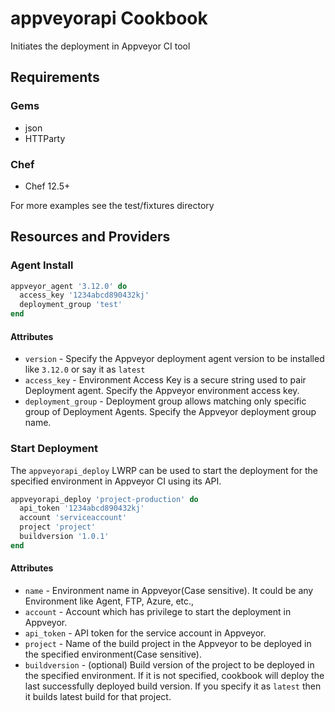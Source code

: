 # appveyorapi Cookbook

Initiates the deployment in Appveyor CI tool

## Requirements
### Gems
- json
- HTTParty

### Chef
- Chef 12.5+

For more examples see the test/fixtures directory

## Resources and Providers
### Agent Install
```ruby
appveyor_agent '3.12.0' do
  access_key '1234abcd890432kj'
  deployment_group 'test'
end
```
#### Attributes
- `version` - Specify the Appveyor deployment agent version to be installed like `3.12.0` or say it as `latest`
- `access_key` - Environment Access Key is a secure string used to pair Deployment agent. Specify the Appveyor environment access key.
- `deployment_group` - Deployment group allows matching only specific group of Deployment Agents. Specify the Appveyor deployment group name.

### Start Deployment
The `appveyorapi_deploy` LWRP can be used to start the deployment for the specified environment in Appveyor CI using its API.

```ruby
appveyorapi_deploy 'project-production' do
  api_token '1234abcd890432kj'
  account 'serviceaccount'
  project 'project'
  buildversion '1.0.1'
end
```

#### Attributes
- `name` - Environment name in Appveyor(Case sensitive). It could be any Environment like Agent, FTP, Azure, etc.,
- `account` - Account which has privilege to start the deployment in Appveyor.
- `api_token` - API token for the service account in Appveyor.
- `project` - Name of the build project in the Appveyor to be deployed in the specified environment(Case sensitive).
- `buildversion` - (optional) Build version of the project to be deployed in the specified environment. If it is not specified, cookbook will deploy the last successfully deployed build version. If you specify it as `latest` then it builds latest build for that project.
